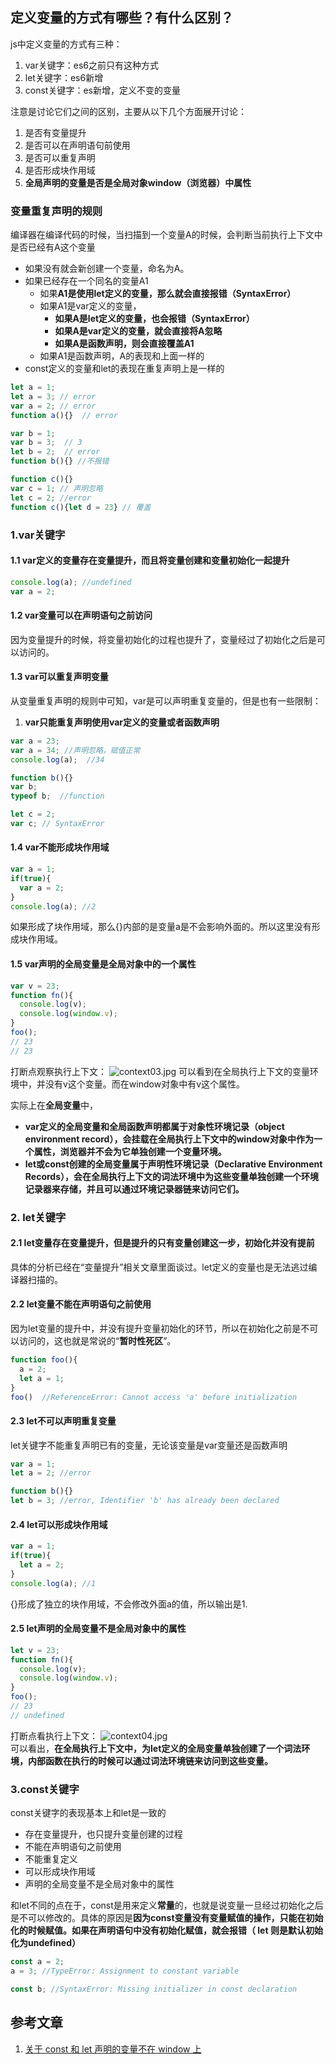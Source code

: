 ## 定义变量的方式有哪些？有什么区别？
js中定义变量的方式有三种：
1. var关键字：es6之前只有这种方式
2. let关键字：es6新增
3. const关键字：es新增，定义不变的变量

注意是讨论它们之间的区别，主要从以下几个方面展开讨论：
1. 是否有变量提升
2. 是否可以在声明语句前使用
3. 是否可以重复声明
4. 是否形成块作用域
5. **全局声明的变量是否是全局对象window（浏览器）中属性**



### 变量重复声明的规则
编译器在编译代码的时候，当扫描到一个变量A的时候，会判断当前执行上下文中是否已经有A这个变量
- 如果没有就会新创建一个变量，命名为A。
- 如果已经存在一个同名的变量A1
  - 如果**A1是使用let定义的变量，那么就会直接报错（SyntaxError）**
  - 如果A1是var定义的变量，
    - **如果A是let定义的变量，也会报错（SyntaxError）**
    - **如果A是var定义的变量，就会直接将A忽略**
    - **如果A是函数声明，则会直接覆盖A1**
  - 如果A1是函数声明，A的表现和上面一样的
- const定义的变量和let的表现在重复声明上是一样的

```js
let a = 1;
let a = 3; // error
var a = 2; // error
function a(){}  // error

var b = 1;
var b = 3;  // 3
let b = 2;  // error
function b(){} //不报错

function c(){}
var c = 1; // 声明忽略
let c = 2; //error
function c(){let d = 23} // 覆盖
```


### 1.var关键字
#### 1.1 var定义的变量存在变量提升，而且将变量创建和变量初始化一起提升
```js
console.log(a); //undefined
var a = 2;
```

#### 1.2 var变量可以在声明语句之前访问
因为变量提升的时候，将变量初始化的过程也提升了，变量经过了初始化之后是可以访问的。

#### 1.3 var可以重复声明变量
从变量重复声明的规则中可知，var是可以声明重复变量的，但是也有一些限制：
1. **var只能重复声明使用var定义的变量或者函数声明**

```js
var a = 23;
var a = 34; //声明忽略，赋值正常
console.log(a);  //34

function b(){}
var b;
typeof b;  //function 

let c = 2;
var c; // SyntaxError
```

#### 1.4 var不能形成块作用域
```js
var a = 1;
if(true){
  var a = 2;
}
console.log(a); //2
```
如果形成了块作用域，那么{}内部的是变量a是不会影响外面的。所以这里没有形成块作用域。

#### 1.5 var声明的全局变量是全局对象中的一个属性
```js
var v = 23;
function fn(){
  console.log(v);
  console.log(window.v);
}
foo();
// 23
// 23
```
打断点观察执行上下文：
![context03.jpg](./images/context03.jpg)
可以看到在全局执行上下文的变量环境中，并没有v这个变量。而在window对象中有v这个属性。

实际上在**全局变量**中，
- **var定义的全局变量和全局函数声明都属于对象性环境记录（object environment record），会挂载在全局执行上下文中的window对象中作为一个属性，浏览器并不会为它单独创建一个变量环境。**
- **let或const创建的全局变量属于声明性环境记录（Declarative Environment Records），会在全局执行上下文的词法环境中为这些变量单独创建一个环境记录器来存储，并且可以通过环境记录器链来访问它们。**



### 2. let关键字

#### 2.1 let变量存在变量提升，但是提升的只有变量创建这一步，初始化并没有提前
具体的分析已经在“变量提升”相关文章里面谈过。let定义的变量也是无法逃过编译器扫描的。

#### 2.2 let变量不能在声明语句之前使用
因为let变量的提升中，并没有提升变量初始化的环节，所以在初始化之前是不可以访问的，这也就是常说的“**暂时性死区**”。
```js
function foo(){
  a = 2;
  let a = 1;
}
foo()  //ReferenceError: Cannot access 'a' before initialization
```

#### 2.3 let不可以声明重复变量
let关键字不能重复声明已有的变量，无论该变量是var变量还是函数声明
```js
var a = 1;
let a = 2; //error

function b(){}
let b = 3; //error, Identifier 'b' has already been declared
```

#### 2.4 let可以形成块作用域
```js
var a = 1;
if(true){
  let a = 2;
}
console.log(a); //1
```
{}形成了独立的块作用域，不会修改外面a的值，所以输出是1.

#### 2.5 let声明的全局变量不是全局对象中的属性
```js
let v = 23;
function fn(){
  console.log(v);
  console.log(window.v);
}
foo();
// 23
// undefined
```
打断点看执行上下文：
![context04.jpg](./images/context04.jpg)  
可以看出，**在全局执行上下文中，为let定义的全局变量单独创建了一个词法环境，内部函数在执行的时候可以通过词法环境链来访问到这些变量。**


### 3.const关键字
const关键字的表现基本上和let是一致的
- 存在变量提升，也只提升变量创建的过程
- 不能在声明语句之前使用
- 不能重复定义
- 可以形成块作用域
- 声明的全局变量不是全局对象中的属性

和let不同的点在于，const是用来定义**常量**的，也就是说变量一旦经过初始化之后是不可以修改的。具体的原因是**因为const变量没有变量赋值的操作，只能在初始化的时候赋值。如果在声明语句中没有初始化赋值，就会报错（ let 则是默认初始化为undefined）**
```js
const a = 2;
a = 3; //TypeError: Assignment to constant variable

const b; //SyntaxError: Missing initializer in const declaration
```


## 参考文章
1. [关于 const 和 let 声明的变量不在 window 上](https://github.com/Advanced-Frontend/Daily-Interview-Question/issues/30)









